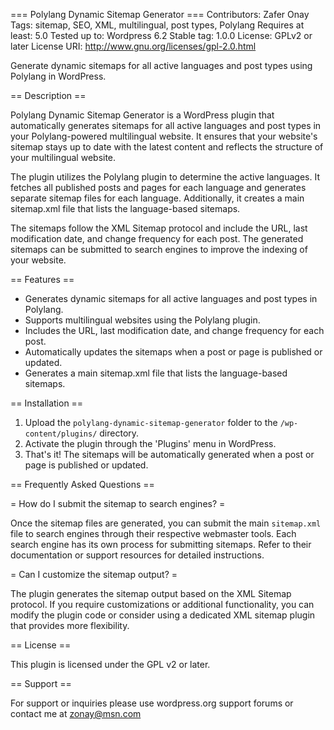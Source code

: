 === Polylang Dynamic Sitemap Generator ===
Contributors: Zafer Onay
Tags: sitemap, SEO, XML, multilingual, post types, Polylang
Requires at least: 5.0
Tested up to: Wordpress 6.2
Stable tag: 1.0.0
License: GPLv2 or later
License URI: http://www.gnu.org/licenses/gpl-2.0.html

Generate dynamic sitemaps for all active languages and post types using Polylang in WordPress.

== Description ==

Polylang Dynamic Sitemap Generator is a WordPress plugin that automatically generates sitemaps for all active languages and post types in your Polylang-powered multilingual website. It ensures that your website's sitemap stays up to date with the latest content and reflects the structure of your multilingual website.

The plugin utilizes the Polylang plugin to determine the active languages. It fetches all published posts and pages for each language and generates separate sitemap files for each language. Additionally, it creates a main sitemap.xml file that lists the language-based sitemaps.

The sitemaps follow the XML Sitemap protocol and include the URL, last modification date, and change frequency for each post. The generated sitemaps can be submitted to search engines to improve the indexing of your website.

== Features ==

- Generates dynamic sitemaps for all active languages and post types in Polylang.
- Supports multilingual websites using the Polylang plugin.
- Includes the URL, last modification date, and change frequency for each post.
- Automatically updates the sitemaps when a post or page is published or updated.
- Generates a main sitemap.xml file that lists the language-based sitemaps.

== Installation ==

1. Upload the `polylang-dynamic-sitemap-generator` folder to the `/wp-content/plugins/` directory.
2. Activate the plugin through the 'Plugins' menu in WordPress.
3. That's it! The sitemaps will be automatically generated when a post or page is published or updated.

== Frequently Asked Questions ==

= How do I submit the sitemap to search engines? =

Once the sitemap files are generated, you can submit the main `sitemap.xml` file to search engines through their respective webmaster tools. Each search engine has its own process for submitting sitemaps. Refer to their documentation or support resources for detailed instructions.

= Can I customize the sitemap output? =

The plugin generates the sitemap output based on the XML Sitemap protocol. If you require customizations or additional functionality, you can modify the plugin code or consider using a dedicated XML sitemap plugin that provides more flexibility.

== License ==

This plugin is licensed under the GPL v2 or later.


== Support ==

For support or inquiries please use wordpress.org support forums or contact me at [zonay@msn.com](mailto:zonay@msn.com)
